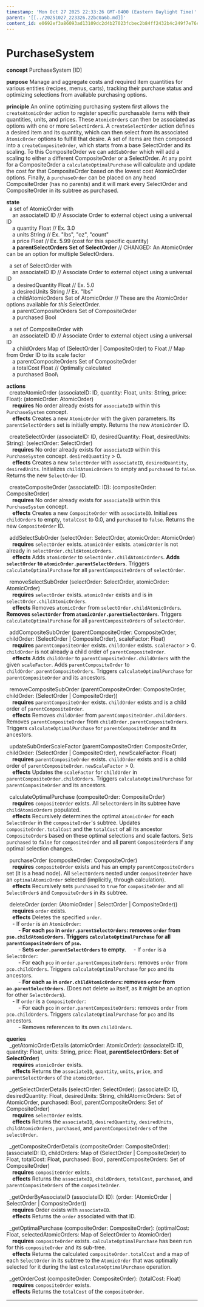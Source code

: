 ```yaml
---
timestamp: 'Mon Oct 27 2025 22:33:26 GMT-0400 (Eastern Daylight Time)'
parent: '[[../20251027_223326.22bc0a6b.md]]'
content_id: e0692ef3a86093ad13109dc2d4b27023fcbec2b84ff2432b4c249f7e76c96a18
---
```


# PurchaseSystem

**concept** PurchaseSystem \[ID]

**purpose** Manage and aggregate costs and required item quantities for various entities (recipes, menus, carts), tracking their purchase status and optimizing selections from available purchasing options.

**principle** An online optimizing purchasing system first allows the `createAtomicOrder` action to register specific purchasable items with their quantities, units, and prices. These `AtomicOrder`s can then be associated as options with one or more `SelectOrder`s. A `createSelectOrder` action defines a desired item and its quantity, which can then select from its associated `AtomicOrder` options to fulfill that desire. A set of items are then composed into a `createCompositeOrder`, which starts from a base SelectOrder and its scaling. To this CompositeOrder we can `addSubOrder` which will add a scaling to either a different CompositeOrder or a SelectOrder. At any point for a CompositeOrder a `calculateOptimalPurchase` will calculate and update the cost for that CompositeOrder based on the lowest cost AtomicOrder options. Finally, a `purchaseOrder` can be placed on any head CompositeOrder (has no parents) and it will mark every SelectOrder and CompositeOrder in its subtree as purchased.

**state**\
  a set of AtomicOrder with\
    an associateID ID // Associate Order to external object using a universal ID\
    a quantity Float // Ex. 3.0\
    a units String // Ex. "lbs", "oz", "count"\
    a price Float // Ex. 5.99 (cost for this specific quantity)\
    **a parentSelectOrders Set of SelectOrder** // CHANGED: An AtomicOrder can be an option for multiple SelectOrders.

  a set of SelectOrder with\
    an associateID ID // Associate Order to external object using a universal ID\
    a desiredQuantity Float // Ex. 5.0\
    a desiredUnits String // Ex. "lbs"\
    a childAtomicOrders Set of AtomicOrder // These are the AtomicOrder options available for *this* SelectOrder.\
    a parentCompositeOrders Set of CompositeOrder\
    a purchased Bool

  a set of CompositeOrder with\
    an associateID ID // Associate Order to external object using a universal ID\
    a childOrders Map of (SelectOrder | CompositeOrder) to Float // Map from Order ID to its scale factor\
    a parentCompositeOrders Set of CompositeOrder\
    a totalCost Float // Optimally calculated\
    a purchased Bool\\

**actions**\
  createAtomicOrder (associateID: ID, quantity: Float, units: String, price: Float): (atomicOrder: AtomicOrder)\
    **requires** No order already exists for `associateID` within this `PurchaseSystem` concept.\
    **effects** Creates a new `AtomicOrder` with the given parameters. Its `parentSelectOrders` set is initially empty. Returns the new `AtomicOrder` ID.

  createSelectOrder (associateID: ID, desiredQuantity: Float, desiredUnits: String): (selectOrder: SelectOrder)\
    **requires** No order already exists for `associateID` within this `PurchaseSystem` concept. `desiredQuantity` > 0.\
    **effects** Creates a new `SelectOrder` with `associateID`, `desiredQuantity`, `desiredUnits`. Initializes `childAtomicOrders` to empty and `purchased` to `false`. Returns the new `SelectOrder` ID.

  createCompositeOrder (associateID: ID): (compositeOrder: CompositeOrder)\
    **requires** No order already exists for `associateID` within this `PurchaseSystem` concept.\
    **effects** Creates a new `CompositeOrder` with `associateID`. Initializes `childOrders` to empty, `totalCost` to 0.0, and `purchased` to `false`. Returns the new `CompositeOrder` ID.

  addSelectSubOrder (selectOrder: SelectOrder, atomicOrder: AtomicOrder)\
    **requires** `selectOrder` exists. `atomicOrder` exists. `atomicOrder` is not already in `selectOrder.childAtomicOrders`.\
    **effects** Adds `atomicOrder` to `selectOrder.childAtomicOrders`. **Adds `selectOrder` to `atomicOrder.parentSelectOrders`**. Triggers `calculateOptimalPurchase` for all `parentCompositeOrders` of `selectOrder`.

  removeSelectSubOrder (selectOrder: SelectOrder, atomicOrder: AtomicOrder)\
    **requires** `selectOrder` exists. `atomicOrder` exists and is in `selectOrder.childAtomicOrders`.\
    **effects** Removes `atomicOrder` from `selectOrder.childAtomicOrders`. **Removes `selectOrder` from `atomicOrder.parentSelectOrders`**. Triggers `calculateOptimalPurchase` for all `parentCompositeOrders` of `selectOrder`.

  addCompositeSubOrder (parentCompositeOrder: CompositeOrder, childOrder: (SelectOrder | CompositeOrder), scaleFactor: Float)\
    **requires** `parentCompositeOrder` exists. `childOrder` exists. `scaleFactor` > 0. `childOrder` is not already a child order of `parentCompositeOrder`.\
    **effects** Adds `childOrder` to `parentCompositeOrder.childOrders` with the given `scaleFactor`. Adds `parentCompositeOrder` to `childOrder.parentCompositeOrders`. Triggers `calculateOptimalPurchase` for `parentCompositeOrder` and its ancestors.

  removeCompositeSubOrder (parentCompositeOrder: CompositeOrder, childOrder: (SelectOrder | CompositeOrder))\
    **requires** `parentCompositeOrder` exists. `childOrder` exists and is a child order of `parentCompositeOrder`.\
    **effects** Removes `childOrder` from `parentCompositeOrder.childOrders`. Removes `parentCompositeOrder` from `childOrder.parentCompositeOrders`. Triggers `calculateOptimalPurchase` for `parentCompositeOrder` and its ancestors.

  updateSubOrderScaleFactor (parentCompositeOrder: CompositeOrder, childOrder: (SelectOrder | CompositeOrder), newScaleFactor: Float)\
    **requires** `parentCompositeOrder` exists. `childOrder` exists and is a child order of `parentCompositeOrder`. `newScaleFactor` > 0.\
    **effects** Updates the `scaleFactor` for `childOrder` in `parentCompositeOrder.childOrders`. Triggers `calculateOptimalPurchase` for `parentCompositeOrder` and its ancestors.

  calculateOptimalPurchase (compositeOrder: CompositeOrder)\
    **requires** `compositeOrder` exists. All `SelectOrder`s in its subtree have `childAtomicOrders` populated.\
    **effects** Recursively determines the optimal `AtomicOrder` for each `SelectOrder` in the `compositeOrder`'s subtree. Updates `compositeOrder.totalCost` and the `totalCost` of all its ancestor `CompositeOrder`s based on these optimal selections and scale factors. Sets `purchased` to `false` for `compositeOrder` and all parent `CompositeOrder`s if any optimal selection changes.

  purchaseOrder (compositeOrder: CompositeOrder)\
    **requires** `compositeOrder` exists and has an empty `parentCompositeOrders` set (it is a head node). All `SelectOrder`s nested under `compositeOrder` have an `optimalAtomicOrder` selected (implicitly, through calculation).\
    **effects** Recursively sets `purchased` to `true` for `compositeOrder` and all `SelectOrder`s and `CompositeOrder`s in its subtree.

  deleteOrder (order: (AtomicOrder | SelectOrder | CompositeOrder))\
    **requires** `order` exists.\
    **effects** Deletes the specified `order`.\
    - If `order` is an `AtomicOrder`:\
        - **For each `pso` in `order.parentSelectOrders`: removes `order` from `pso.childAtomicOrders`. Triggers `calculateOptimalPurchase` for all `parentCompositeOrders` of `pso`.**\
        - **Sets `order.parentSelectOrders` to empty.**
    - If `order` is a `SelectOrder`:\
        - For each `pco` in `order.parentCompositeOrders`: removes `order` from `pco.childOrders`. Triggers `calculateOptimalPurchase` for `pco` and its ancestors.\
        - **For each `ao` in `order.childAtomicOrders`: removes `order` from `ao.parentSelectOrders`.** (Does not delete `ao` itself, as it might be an option for other `SelectOrder`s).\
    - If `order` is a `CompositeOrder`:\
        - For each `pco` in `order.parentCompositeOrders`: removes `order` from `pco.childOrders`. Triggers `calculateOptimalPurchase` for `pco` and its ancestors.\
        - Removes references to its own `childOrders`.

**queries**\
  \_getAtomicOrderDetails (atomicOrder: AtomicOrder): (associateID: ID, quantity: Float, units: String, price: Float, **parentSelectOrders: Set of SelectOrder**)\
    **requires** `atomicOrder` exists.\
    **effects** Returns the `associateID`, `quantity`, `units`, `price`, and `parentSelectOrders` of the `atomicOrder`.

  \_getSelectOrderDetails (selectOrder: SelectOrder): (associateID: ID, desiredQuantity: Float, desiredUnits: String, childAtomicOrders: Set of AtomicOrder, purchased: Bool, parentCompositeOrders: Set of CompositeOrder)\
    **requires** `selectOrder` exists.\
    **effects** Returns the `associateID`, `desiredQuantity`, `desiredUnits`, `childAtomicOrders`, `purchased`, and `parentCompositeOrders` of the `selectOrder`.

  \_getCompositeOrderDetails (compositeOrder: CompositeOrder): (associateID: ID, childOrders: Map of (SelectOrder | CompositeOrder) to Float, totalCost: Float, purchased: Bool, parentCompositeOrders: Set of CompositeOrder)\
    **requires** `compositeOrder` exists.\
    **effects** Returns the `associateID`, `childOrders`, `totalCost`, `purchased`, and `parentCompositeOrders` of the `compositeOrder`.

  \_getOrderByAssociateID (associateID: ID): (order: (AtomicOrder | SelectOrder | CompositeOrder))\
    **requires** Order exists with `associateID`.\
    **effects** Returns the `order` associated with that ID.

  \_getOptimalPurchase (compositeOrder: CompositeOrder): (optimalCost: Float, selectedAtomicOrders: Map of SelectOrder to AtomicOrder)\
    **requires** `compositeOrder` exists. `calculateOptimalPurchase` has been run for this `compositeOrder` and its sub-tree.\
    **effects** Returns the calculated `compositeOrder.totalCost` and a map of each `SelectOrder` in its subtree to the `AtomicOrder` that was optimally selected for it during the last `calculateOptimalPurchase` operation.

  \_getOrderCost (compositeOrder: CompositeOrder): (totalCost: Float)\
    **requires** `compositeOrder` exists.\
    **effects** Returns the `totalCost` of the `compositeOrder`.

***
